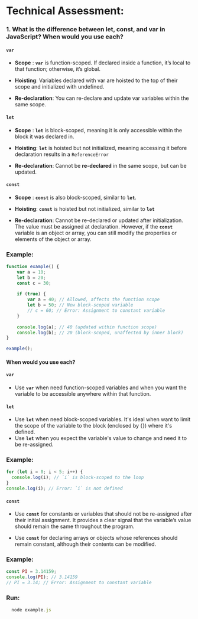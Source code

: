
# Technical Assessment:

### 1. What is the difference between let, const, and var in JavaScript? When would you use each? 
#### **`var`**
-    __Scope__ : **`var`** is function-scoped. If declared inside a function, it’s local to that function; otherwise, it’s global.

-    __Hoisting__: Variables declared with var are hoisted to the top of their scope and initialized with undefined.

-    __Re-declaration__: You can re-declare and update var variables within the same scope.

#### **`let`**
-    __Scope__ : **`let`**  is block-scoped, meaning it is only accessible within the block it was declared in.

-    __Hoisting__: **`let`** is hoisted but not initialized, meaning accessing it before declaration results in a `ReferenceError`

-    __Re-declaration__: Cannot be **re-declared** in the same scope, but can be updated.


#### **`const`**
-    __Scope__ : **`const`**  is also block-scoped, similar to **`let`**.

-    __Hoisting__: **`const`** is hoisted but not initialized, similar to **`let`**

-    __Re-declaration__: Cannot be re-declared or updated after initialization. The value must be assigned at declaration. However, if the **`const`** variable is an object or array, you can still modify the properties or elements of the object or array.
### Example:
```javascript
function example() {
    var a = 10;
    let b = 20;
    const c = 30;
    
    if (true) {
        var a = 40; // Allowed, affects the function scope
        let b = 50; // New block-scoped variable
        // c = 60; // Error: Assignment to constant variable
    }
    
    console.log(a); // 40 (updated within function scope)
    console.log(b); // 20 (block-scoped, unaffected by inner block)
}

example();
```

#### When would you use each?

#### **`var`**
-    Use **`var`** when need function-scoped variables and when you want the variable to be accessible anywhere within that function.

#### **`let`**
-    Use **`let`** when need block-scoped variables. It's ideal when want to limit the scope of the variable to the block (enclosed by {}) where it's defined.
-   Use **`let`** when you expect the variable's value to change and need it to be re-assigned.

### Example:
```javascript
for (let i = 0; i < 5; i++) {
  console.log(i); // `i` is block-scoped to the loop
}
console.log(i); // Error: `i` is not defined
```


#### **`const`**
-   Use **`const`** for constants or variables that should not be re-assigned after their initial assignment. It provides a clear signal that the variable’s value should remain the same throughout the program.

-    Use **`const`** for declaring arrays or objects whose references should remain constant, although their contents can be modified.

### Example:
```javascript
const PI = 3.14159;
console.log(PI); // 3.14159
// PI = 3.14; // Error: Assignment to constant variable
```


### Run:
```javascript
  node example.js
```